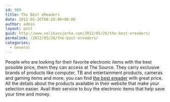 ```yaml
---
id: 909
title: The Best eReaders
date: 2012-05-26T08:20:00+00:00
author: admin
layout: post
guid: http://www.velikazvjerka.com/2012/05/26/the-best-ereaders/
permalink: /2012/05/26/the-best-ereaders/
categories:
  - General
---
```

People who are looking for their favorite electronic items with the best possible price, them they can access at The Source. They carry exclusive brands of products like computer, TB and entertainment products, cameras and gaming items and more, you can find [the best ereader](http://www.thesource.ca/estore/category.aspx?language=en-CA&catalog=Online&category=e-book-readers) with great price. All the details about the products available in their website that make your selection easier. Avail their service to buy the electronic items that help save your time and money.